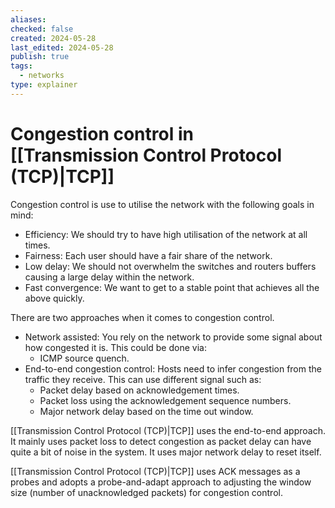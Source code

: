 ```yaml
---
aliases: 
checked: false
created: 2024-05-28
last_edited: 2024-05-28
publish: true
tags:
  - networks
type: explainer
---
```

# Congestion control in [[Transmission Control Protocol (TCP)|TCP]]

Congestion control is use to utilise the network with the following goals in mind:
- Efficiency: We should try to have high utilisation of the network at all times.
- Fairness: Each user should have a fair share of the network.
- Low delay: We should not overwhelm the switches and routers buffers causing a large delay within the network.
- Fast convergence: We want to get to a stable point that achieves all the above quickly.

There are two approaches when it comes to congestion control. 
- Network assisted: You rely on the network to provide some signal about how congested it is. This could be done via:
	- ICMP source quench.
- End-to-end congestion control: Hosts need to infer congestion from the traffic they receive. This can use different signal such as:
	- Packet delay based on acknowledgement times.
	- Packet loss using the acknowledgement sequence numbers.
	- Major network delay based on the time out window.

[[Transmission Control Protocol (TCP)|TCP]] uses the end-to-end approach. It mainly uses packet loss to detect congestion as packet delay can have quite a bit of noise in the system. It uses major network delay to reset itself.

[[Transmission Control Protocol (TCP)|TCP]] uses ACK messages as a probes and adopts a probe-and-adapt approach to adjusting the window size (number of unacknowledged packets) for congestion control. 

